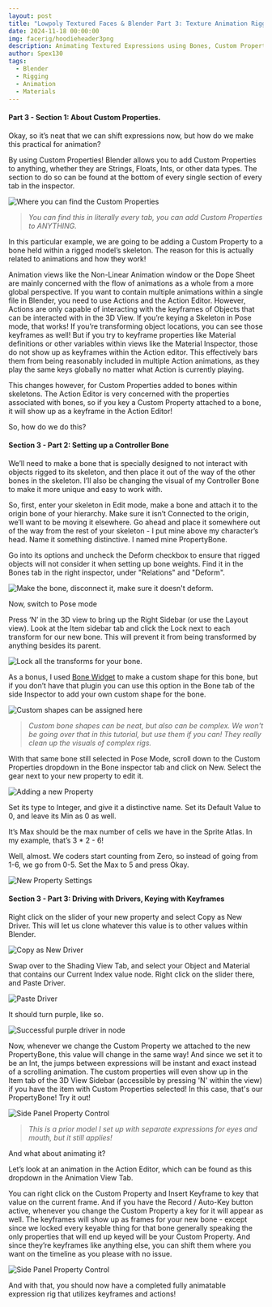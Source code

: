 ```yaml
---
layout: post
title: "Lowpoly Textured Faces & Blender Part 3: Texture Animation Rigging using Drivers & Bones"
date: 2024-11-18 00:00:00
img: facerig/hoodieheader3png
description: Animating Textured Expressions using Bones, Custom Properties, & Drivers
author: Spex130
tags:
  - Blender
  - Rigging
  - Animation
  - Materials
---
```

#### Part 3 - Section 1: About Custom Properties.

Okay, so it’s neat that we can shift expressions now, but how do we make this practical for animation?

By using Custom Properties! Blender allows you to add Custom Properties to anything, whether they are Strings, Floats, Ints, or other data types. The section to do so can be found at the bottom of every single section of every tab in the inspector.


![Where you can find the Custom Properties](/assets/img/facerig/custompropertiesview.png)
> *You can find this in literally every tab, you can add Custom Properties to ANYTHING.*

  
In this particular example, we are going to be adding a Custom Property to a bone held within a rigged model’s skeleton. The reason for this is actually related to animations and how they work! 

Animation views like the Non-Linear Animation window or the Dope Sheet are mainly concerned with the flow of animations as a whole from a more global perspective. If you want to contain multiple animations within a single file in Blender, you need to use Actions and the Action Editor. However, Actions are only capable of interacting with the keyframes of Objects that can be interacted with in the 3D View. If you’re keying a Skeleton in Pose mode, that works! If you’re transforming object locations, you can see those keyframes as well! But if you try to keyframe properties like Material definitions or other variables within views like the Material Inspector, those do not show up as keyframes within the Action editor. This effectively bars them from being reasonably included in multiple Action animations, as they play the same keys globally no matter what Action is currently playing.


This changes however, for Custom Properties added to bones within skeletons. The Action Editor is very concerned with the properties associated with bones, so if you key a Custom Property attached to a bone, it will show up as a keyframe in the Action Editor!

So, how do we do this?

#### Section 3 - Part 2: Setting up a Controller Bone

We’ll need to make a bone that is specially designed to not interact with objects rigged to its skeleton, and then place it out of the way of the other bones in the skeleton. I’ll also be changing the visual of my Controller Bone to make it more unique and easy to work with.

So, first, enter your skeleton in Edit mode, make a bone and attach it to the origin bone of your hierarchy. Make sure it isn’t Connected to the origin, we’ll want to be moving it elsewhere. Go ahead and place it somewhere out of the way from the rest of your skeleton - I put mine above my character’s head. Name it something distinctive. I named mine PropertyBone.

Go into its options and uncheck the Deform checkbox to ensure that rigged objects will not consider it when setting up bone weights. Find it in the Bones tab in the right inspector, under "Relations" and "Deform".

![Make the bone, disconnect it, make sure it doesn't deform.](/assets/img/facerig/disconnectdeform.png)

Now, switch to Pose mode

Press ‘N’ in the 3D view to bring up the Right Sidebar (or use the Layout view). Look at the Item sidebar tab and click the Lock next to each transform for our new bone. This will prevent it from being transformed by anything besides its parent.

![Lock all the transforms for your bone.](/assets/img/facerig/transformlock.png)

As a bonus, I used [Bone Widget][bone-widget] to make a custom shape for this bone, but if you don’t have that plugin you can use this option in the Bone tab of the side Inspector to add your own custom shape for the bone. 

![Custom shapes can be assigned here](/assets/img/facerig/customshape.png)
> *Custom bone shapes can be neat, but also can be complex. We won't be going over that in this tutorial, but use them if you can! They really clean up the visuals of complex rigs.*

With that same bone still selected in Pose Mode, scroll down to the Custom Properties dropdown in the Bone inspector tab and click on New. Select the gear next to your new property to edit it.

![Adding a new Property](/assets/img/facerig/newprop.png)
  

Set its type to Integer, and give it a distinctive name. Set its Default Value to 0, and leave its Min as 0 as well.  
  
It’s Max should be the max number of cells we have in the Sprite Atlas. In my example, that’s 3 * 2 - 6!

Well, almost. We coders start counting from Zero, so instead of going from 1-6, we go from 0-5. Set the Max to 5 and press Okay.

![New Property Settings](/assets/img/facerig/propsettings.png) 

#### Section 3 - Part 3: Driving with Drivers, Keying with Keyframes

Right click on the slider of your new property and select Copy as New Driver. This will let us clone whatever this value is to other values within Blender.

  ![Copy as New Driver](/assets/img/facerig/drivercopy.png)

Swap over to the Shading View Tab, and select your Object and Material that contains our Current Index value node. Right click on the slider there, and Paste Driver. 

![Paste Driver](/assets/img/facerig/pastedriver.png)

It should turn purple, like so.

![Successful purple driver in node](/assets/img/facerig/purpledriver.png)


Now, whenever we change the Custom Property we attached to the new PropertyBone, this value will change in the same way! And since we set it to be an Int, the jumps between expressions will be instant and exact instead of a scrolling animation. The custom properties will even show up in the Item tab of the 3D View Sidebar (accessible by pressing 'N' within the view) if you have the item with Custom Properties selected! In this case, that's our PropertyBone! Try it out!

![Side Panel Property Control](/assets/img/facerig/sidepanelprops.gif)
> *This is a prior model I set up with separate expressions for eyes and mouth, but it still applies!*

And what about animating it?

  
Let’s look at an animation in the Action Editor, which can be found as this dropdown in the Animation View Tab.

  

You can right click on the Custom Property and Insert Keyframe to key that value on the current frame. And if you have the Record / Auto-Key button active, whenever you change the Custom Property a key for it will appear as well. The keyframes will show up as frames for your new bone - except since we locked every keyable thing for that bone generally speaking the only properties that will end up keyed will be your Custom Property. And since they’re keyframes like anything else, you can shift them where you want on the timeline as you please with no issue.

![Side Panel Property Control](/assets/img/facerig/keypropanim.gif)
  

And with that, you should now have a completed fully animatable expression rig that utilizes keyframes and actions!

[bone-widget]:https://github.com/waylow/boneWidget